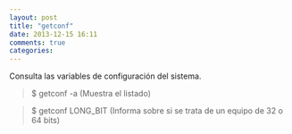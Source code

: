 ```yaml
---
layout: post
title: "getconf"
date: 2013-12-15 16:11
comments: true
categories: 
---
```

Consulta las variables de configuración del sistema.

>$ getconf -a (Muestra el listado)

>$ getconf LONG_BIT (Informa sobre si se trata de un equipo de 32 o 64 bits)

